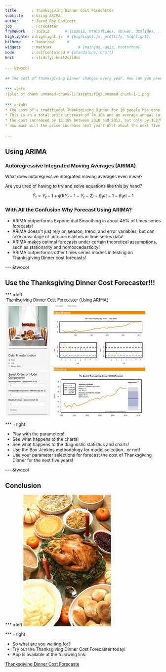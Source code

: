 ```yaml
---
title       : Thanksgiving Dinner Cost Forecaster
subtitle    : Using ARIMA
author      : Jared Roy Endicott
job         : Forecaster
framework   : io2012       # {io2012, html5slides, shower, dzslides, ...}
highlighter : highlight.js  # {highlight.js, prettify, highlight}
hitheme     : tomorrow      # 
widgets     : mathjax            # {mathjax, quiz, bootstrap}
mode        : selfcontained # {standalone, draft}
knit        : slidify::knit2slides 

--- &twocol

## The cost of Thanksgiving Dinner changes every year. How can you predict what these prices changes? 

*** =left
![plot of chunk unnamed-chunk-1](assets/fig/unnamed-chunk-1-1.png) 

*** =right
* The cost of a traditional Thanksgiving Dinner for 10 people has gone from 28.74 in 1986 to a whopping 50.11 in 2015. 
* This is an a total price increase of 74.36% and an average annual inflation rate of 2.48%.
* The cost increased by 13.18% between 2010 and 2011, but only by 1.27% between 2011 and 2015.
* How much will the price increase next year? What about the next five years?  

--- 
```


## Using ARIMA

### Autoregressive Integrated Moving Averages (ARIMA)

What does autoregressive integrated moving averages even mean?

Are you tired of having to try and solve equations like this by hand?

$$ Ŷ_t = Y_t-1 + ϕ1(Y_t-1 - Y_t-2) - θ_1et-1 - θ_1et-1 $$

### With All the Confusion Why Forecast Using ARIMA?

* ARIMA outperforms Exponential Smoothing in about 45% of times series forecasts!
* ARIMA doesn't just rely on season, trend, and error variables, but can take advantage of autocorrelations in time series data!
* ARIMA makes optimal forecasts under certain theoretical assumptions, such as stationarity and homoscedasticity!
* ARIMA outperforms other times series models in testing on Thanksgiving Dinner cost forecasts!


--- &twocol

## Use the Thanksgiving Dinner Cost Forecaster!!!

*** =left
![width](App_Screenshot_Small.jpg)

*** =right
* Play with the parameters!
* See what happens to the charts!
* See what happens to the diagnostic statistics and charts!
* Use the Box-Jenkins methodology for model selection...or not!
* Use your parameter selections for forecast the cost of Thanksgiving Dinner for the next five years!


--- &twocol 

## Conclusion

*** =left
![width](iStock_000004795159XSmall_Thanksgiving.jpg)

*** =right
* So what are you waiting for?
* Try out the Thanksgiving Dinner Cost Forecaster today!
* App is available at the following link:

[Thanksgiving Dinner Cost Forecaste](https://realizingfutures.shinyapps.io/ThanksgivingArimaApp)


